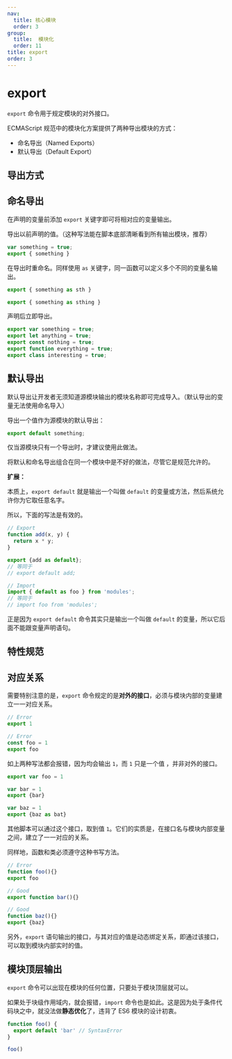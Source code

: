 ```yaml
---
nav:
  title: 核心模块
  order: 3
group:
  title:  模块化
  order: 11
title: export
order: 3
---
```


# export

`export` 命令用于规定模块的对外接口。

ECMAScript 规范中的模块化方案提供了两种导出模块的方式：

* 命名导出（Named Exports）
* 默认导出（Default Export）

## 导出方式

## 命名导出

在声明的变量前添加 `export` 关键字即可将相对应的变量输出。

导出以前声明的值。（这种写法能在脚本底部清晰看到所有输出模块，推荐）

```js
var something = true;
export { something }
```

在导出时重命名。同样使用 `as` 关键字，同一函数可以定义多个不同的变量名输出。

```js
export { something as sth }

export { something as sthing }
```

声明后立即导出。

```js
export var something = true;
export let anything = true;
export const nothing = true;
export function everything = true;
export class interesting = true;
```

## 默认导出

默认导出让开发者无须知道源模块输出的模块名称即可完成导入。（默认导出的变量无法使用命名导入）

导出一个值作为源模块的默认导出：

```js
export default something;
```

仅当源模块只有一个导出时，才建议使用此做法。

将默认和命名导出组合在同一个模块中是不好的做法，尽管它是规范允许的。

**扩展：**

本质上，`export default` 就是输出一个叫做 `default` 的变量或方法，然后系统允许你为它取任意名字。

所以，下面的写法是有效的。

```js
// Export
function add(x, y) {
  return x * y;
}

export {add as default};
// 等同于
// export default add;

// Import
import { default as foo } from 'modules';
// 等同于
// import foo from 'modules';
```

正是因为 `export default` 命令其实只是输出一个叫做 `default` 的变量，所以它后面不能跟变量声明语句。

## 特性规范

## 对应关系

需要特别注意的是，`export` 命令规定的是**对外的接口**，必须与模块内部的变量建立一一对应关系。

```js
// Error
export 1

// Error
const foo = 1
export foo
```

如上两种写法都会报错，因为均会输出 `1`，而 `1` 只是一个值 ，并非对外的接口。

```js
export var foo = 1

var bar = 1
export {bar}

var baz = 1
export {baz as bat}
```

其他脚本可以通过这个接口，取到值 `1`。它们的实质是，在接口名与模块内部变量之间，建立了一一对应的关系。

同样地，函数和类必须遵守这种书写方法。

```js
// Error
function foo(){}
export foo

// Good
export function bar(){}

// Good
function baz(){}
export {baz}
```

另外，`export` 语句输出的接口，与其对应的值是动态绑定关系，即通过该接口，可以取到模块内部实时的值。

## 模块顶层输出

`export` 命令可以出现在模块的任何位置，只要处于模块顶层就可以。

如果处于块级作用域内，就会报错，`import` 命令也是如此。这是因为处于条件代码块之中，就没法做**静态优化**了，违背了 ES6 模块的设计初衷。

```js
function foo() {
  export default 'bar' // SyntaxError
}

foo()
```
